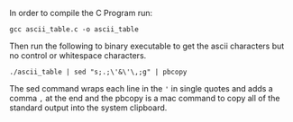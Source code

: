 In order to compile the C Program run:

`gcc ascii_table.c -o ascii_table`

Then run the following to binary executable to get the ascii characters but no control or whitespace characters.

`./ascii_table | sed "s;.;\'&\'\,;g" | pbcopy`

The sed command wraps each line in the `'` in single quotes and adds a comma `,` at the end and the pbcopy is a mac command to copy all of the standard output into the system clipboard.